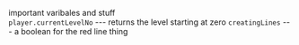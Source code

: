 important varibales and stuff  
 `player.currentLevelNo` --- returns the level starting at zero
 `creatingLines` --- a boolean for the red line thing